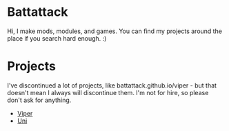 # Battattack
Hi, I make mods, modules, and games. You can find my projects around the place if you search hard enough. :)

# Projects
I've discontinued a lot of projects, like battattack.github.io/viper - but that doesn't mean I always will discontinue them. I'm not for hire, so please don't ask for anything.

- [Viper](battattack.github.io/viper)
- [Uni](battattack.github.io/uni-renderer)